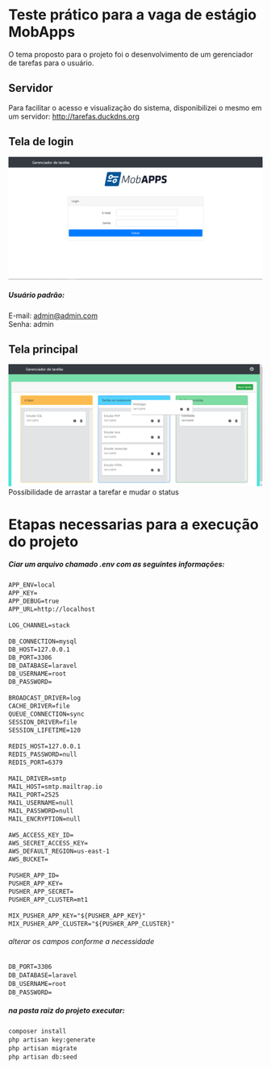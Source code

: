# Teste prático para a vaga de estágio MobApps

O tema proposto para o projeto foi o desenvolvimento de um gerenciador de tarefas para o usuário.

## Servidor 

Para facilitar o acesso e visualização do sistema, disponibilizei o mesmo em um servidor: http://tarefas.duckdns.org

## Tela de login

![Login](ImagensDoc/Login.png)  
##### Usuário padrão:
E-mail: admin@admin.com  
Senha: admin  

## Tela principal 

![Atividades](ImagensDoc/Atividades.png)    
Possibilidade de arrastar a tarefar e mudar o status

# Etapas necessarias para a execução do projeto

##### Ciar um arquivo chamado .env com as seguintes informações:




```APP_NAME=Laravel
APP_ENV=local
APP_KEY=
APP_DEBUG=true
APP_URL=http://localhost

LOG_CHANNEL=stack

DB_CONNECTION=mysql
DB_HOST=127.0.0.1
DB_PORT=3306
DB_DATABASE=laravel
DB_USERNAME=root
DB_PASSWORD=

BROADCAST_DRIVER=log
CACHE_DRIVER=file
QUEUE_CONNECTION=sync
SESSION_DRIVER=file
SESSION_LIFETIME=120

REDIS_HOST=127.0.0.1
REDIS_PASSWORD=null
REDIS_PORT=6379

MAIL_DRIVER=smtp
MAIL_HOST=smtp.mailtrap.io
MAIL_PORT=2525
MAIL_USERNAME=null
MAIL_PASSWORD=null
MAIL_ENCRYPTION=null

AWS_ACCESS_KEY_ID=
AWS_SECRET_ACCESS_KEY=
AWS_DEFAULT_REGION=us-east-1
AWS_BUCKET=

PUSHER_APP_ID=
PUSHER_APP_KEY=
PUSHER_APP_SECRET=
PUSHER_APP_CLUSTER=mt1

MIX_PUSHER_APP_KEY="${PUSHER_APP_KEY}"
MIX_PUSHER_APP_CLUSTER="${PUSHER_APP_CLUSTER}"
```

###### alterar os campos conforme a necessidade
```DB_HOST=127.0.0.1  
DB_PORT=3306  
DB_DATABASE=laravel  
DB_USERNAME=root  
DB_PASSWORD=
```    


##### na pasta raiz do projeto executar:
```composer install```  
```php artisan key:generate```  
```php artisan migrate```  
```php artisan db:seed```  
 
